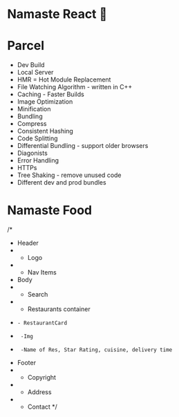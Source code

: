 # Namaste React 🚀

# Parcel
- Dev Build
- Local Server
- HMR = Hot Module Replacement
- File Watching Algorithm - written in C++
- Caching - Faster Builds
- Image Optimization
- Minification
- Bundling
- Compress
- Consistent Hashing
- Code Splitting
- Differential Bundling - support older browsers
- Diagonists
- Error Handling
- HTTPs
- Tree Shaking - remove unused code
- Different dev and prod bundles

# Namaste Food

/*
 * Header
 *   - Logo
 *   - Nav Items
 * Body
 *   - Search
 *   - Restaurants container
 *     - RestaurantCard
 *      -Img
 *      -Name of Res, Star Rating, cuisine, delivery time
 * Footer
 *   - Copyright
 *   - Address
 *   - Contact
 */